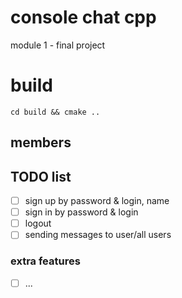 # console chat cpp
module 1 - final project
# build
``` 
cd build && cmake ..
```
## members

## TODO list

- [ ] sign up by password & login, name
- [ ] sign in by password & login
- [ ] logout
- [ ] sending messages to user/all users

### extra features
- [ ] ...
